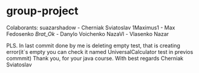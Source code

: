 # group-project



Colaborants:
   suazarshadow - Cherniak Sviatoslav
   1Maximus1 - Max Fedosenko
   _Brat_Ok_ - Danylo Voichenko
   NazaVl - Vlasenko Nazar 



   PLS. In last commit done by me is deleting empty test, that is creating error(it`s empty you can check it named UniversalCalculator test in previos commmit) Thank you, for your java course. With best regards Cherniak Sviatoslav
